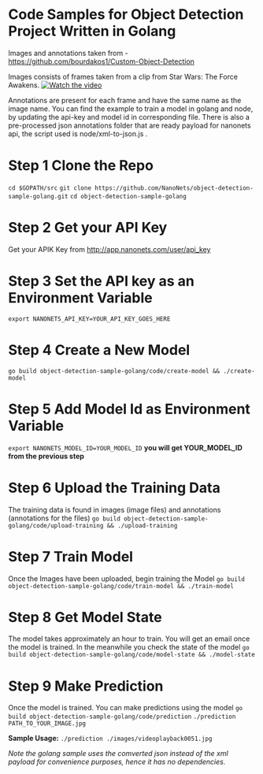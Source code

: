 # Code Samples for Object Detection Project Written in Golang

Images and annotations taken from - https://github.com/bourdakos1/Custom-Object-Detection

Images consists of frames taken from a clip from Star Wars: The Force Awakens.
[![Watch the video](https://github.com/bourdakos1/Custom-Object-Detection/raw/master/screenshots/starwars_small.gif)](https://www.youtube.com/watch?v=xW2hpkoaIiM)

Annotations are present for each frame and have the same name as the image name. You can find the example to train a model in golang and node, by updating the api-key and model id in corresponding file. There is also a pre-processed json annotations folder that are ready payload for nanonets api, the script used is node/xml-to-json.js .


# Step 1 Clone the Repo
`cd $GOPATH/src`
`git clone https://github.com/NanoNets/object-detection-sample-golang.git`
`cd object-detection-sample-golang`

# Step 2 Get your API Key
Get your APIK Key from http://app.nanonets.com/user/api_key

# Step 3 Set the API key as an Environment Variable
`export NANONETS_API_KEY=YOUR_API_KEY_GOES_HERE`

# Step 4 Create a New Model
`go build object-detection-sample-golang/code/create-model && ./create-model`

# Step 5 Add Model Id as Environment Variable
`export NANONETS_MODEL_ID=YOUR_MODEL_ID`
 **you will get YOUR_MODEL_ID from the previous step**

# Step 6 Upload the Training Data
The training data is found in images (image files) and annotations (annotations for the files)
`go build object-detection-sample-golang/code/upload-training && ./upload-training`

# Step 7 Train Model
Once the Images have been uploaded, begin training the Model
`go build object-detection-sample-golang/code/train-model && ./train-model`

# Step 8 Get Model State
The model takes approximately an hour to train. You will get an email once the model is trained. In the meanwhile you check the state of the model
`go build object-detection-sample-golang/code/model-state && ./model-state`

# Step 9 Make Prediction
Once the model is trained. You can make predictions using the model
`go build object-detection-sample-golang/code/prediction`
`./prediction PATH_TO_YOUR_IMAGE.jpg`

**Sample Usage:**
`./prediction ./images/videoplayback0051.jpg`



*Note the golang sample uses the comverted json instead of the xml payload for convenience purposes, hence it has no dependencies.*